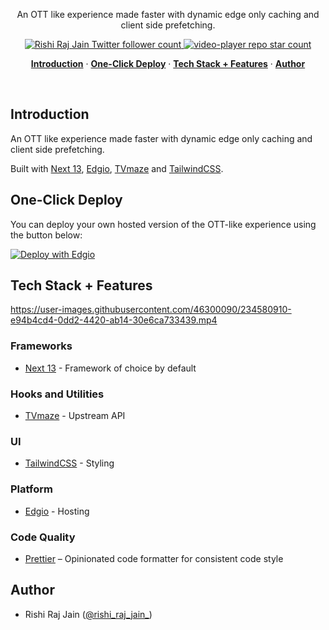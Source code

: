 <p align="center">
  An OTT like experience made faster with dynamic edge only caching and client side prefetching.
</p>

<p align="center">
  <a href="https://twitter.com/rishi_raj_jain_">
    <img src="https://img.shields.io/twitter/follow/rishi_raj_jain_?style=flat&label=rishi_raj_jain_&logo=twitter&color=0bf&logoColor=fff" alt="Rishi Raj Jain Twitter follower count" />
  </a>
  <a href="https://github.com/rishi-raj-jain/video-player">
    <img src="https://img.shields.io/github/stars/rishi-raj-jain/video-player?label=rishi-raj-jain/video-player" alt="video-player repo star count" />
  </a>
</p>


<p align="center">
  <a href="#introduction"><strong>Introduction</strong></a> ·
  <a href="#one-click-deploy"><strong>One-Click Deploy</strong></a> ·
  <a href="#tech-stack--features"><strong>Tech Stack + Features</strong></a> ·
  <a href="#author"><strong>Author</strong></a>
</p>
<br/>

## Introduction

An OTT like experience made faster with dynamic edge only caching and client side prefetching.

Built with [Next 13](https://nextjs.org), [Edgio](https://edg.io), [TVmaze](https://www.tvmaze.com) and [TailwindCSS](https://tailwindcss.com).

## One-Click Deploy

You can deploy your own hosted version of the OTT-like experience using the button below:

[![Deploy with Edgio](https://docs.edg.io/button.svg)](app.layer0.co/deploy?repo=https://github.com/rishi-raj-jain/video-player)

## Tech Stack + Features

https://user-images.githubusercontent.com/46300090/234580910-e94b4cd4-0dd2-4420-ab14-30e6ca733439.mp4

### Frameworks

- [Next 13](https://nextjs.org) - Framework of choice by default

### Hooks and Utilities

- [TVmaze](https://www.tvmaze.com) - Upstream API

### UI

- [TailwindCSS](https://tailwindcss.com) - Styling

### Platform

- [Edgio](https://edg.io) - Hosting

### Code Quality

- [Prettier](https://prettier.io/) – Opinionated code formatter for consistent code style

## Author

- Rishi Raj Jain ([@rishi_raj_jain_](https://twitter.com/rishi_raj_jain_))
